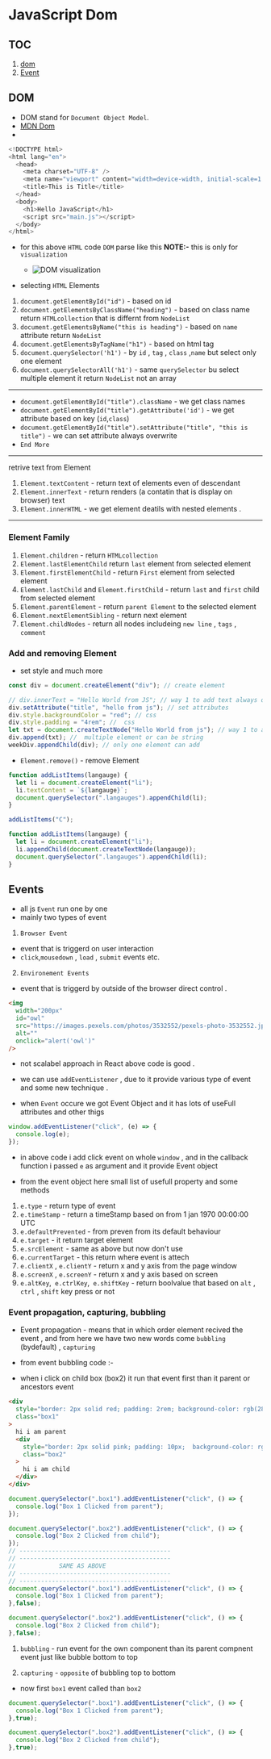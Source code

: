 # JavaScript Dom

## TOC

1. [dom](#dom)
2. [Event](#Events)

## DOM

- DOM stand for `Document Object Model`.
- [MDN Dom](https://developer.mozilla.org/en-US/docs/Web/API/Document)
-

```js
<!DOCTYPE html>
<html lang="en">
  <head>
    <meta charset="UTF-8" />
    <meta name="viewport" content="width=device-width, initial-scale=1.0" />
    <title>This is Title</title>
  </head>
  <body>
    <h1>Hello JavaScript</h1>
    <script src="main.js"></script>
  </body>
</html>


```

- for this above `HTML` code `DOM` parse like this
  **NOTE:-** this is only for `visualization`

  - ![DOM visualization](https://media.discordapp.net/attachments/1205479570900521003/1237304330512633936/image.png?ex=663b28f4&is=6639d774&hm=0de30707bbd532f487410d2fef725ddde8d938a04df54895fa133056aa7291bd&=&format=webp&quality=lossless&width=949&height=583)

- selecting `HTML` Elements

1. `document.getElementById("id")` - based on id
2. `document.getElementsByClassName("heading")` - based on class name return `HTMLcollection` that is differnt from `NodeList`
3. `document.getElementsByName("this is heading")` - based on `name` attribute return `NodeList`
4. `document.getElementsByTagName("h1")` - based on html tag
5. `document.querySelector('h1')` - by `id` , `tag` , `class` ,`name` but select only one element
6. `document.querySelectorAll('h1')` - same `querySelector` bu select multiple element it return `NodeList` not an array

---

- `document.getElementById("title").className` - we get class names
- `document.getElementById("title").getAttribute('id')` - we get attribute based on key (`id`,`class`)
- `document.getElementById("title").setAttribute("title", "this is title")` - we can set attribute always overwrite
- `End More`

---

retrive text from Element

1. `Element.textContent` - return text of elements even of descendant
2. `Element.innerText` - return renders (a contatin that is display on browser) text
3. `Element.innerHTML` - we get element deatils with nested elements .

---

### Element Family

1. `Element.children` - return `HTMLcollection`
2. `Element.lastElementChild` return `last` element from selected element
3. `Element.firstElementChild` - return `First` element from selected element
4. `Element.lastChild` and `Element.firstChild` - return `last` and `first` child from selected element
5. `Element.parentElement` - return `parent Element` to the selected element
6. `Element.nextElementSibling` - return next element
7. `Element.childNodes` - return all nodes includeing `new line` , `tags` , `comment`

### Add and removing Element

- set style and much more

```js
const div = document.createElement("div"); // create element

// div.innerText = "Hello World from JS"; // way 1 to add text always overwrite
div.setAttribute("title", "hello from js"); // set attributes
div.style.backgroundColor = "red"; // css
div.style.padding = "4rem"; //  css
let txt = document.createTextNode("Hello World from js"); // way 1 to add text
div.append(txt); //  multiple element or can be string
weekDiv.appendChild(div); // only one element can add
```

- `Element.remove()` - remove Element

```js
function addListItems(langauge) {
  let li = document.createElement("li");
  li.textContent = `${langauge}`;
  document.querySelector(".langauges").appendChild(li);
}

addListItems("C");
```

```js
function addListItems(langauge) {
  let li = document.createElement("li");
  li.appendChild(document.createTextNode(langauge));
  document.querySelector(".langauges").appendChild(li);
}
```

## Events

- all js `Event` run one by one
- mainly two types of event

1. `Browser Event`

- event that is triggerd on user interaction
- `click`,`mousedown` , `load` , `submit` events etc.

2. `Environement Events`

- event that is triggerd by outside of the browser direct control .

```html
<img
  width="200px"
  id="owl"
  src="https://images.pexels.com/photos/3532552/pexels-photo-3532552.jpeg?auto=compress&cs=tinysrgb&w=1600&lazy=load"
  alt=""
  onclick="alert('owl')"
/>
```

- not scalabel approach in React above code is good .

- we can use `addEventListener` , due to it provide various type of event and some new technique .
- when `Event` occure we got Event Object and it has lots of useFull attributes and other thigs

```js
window.addEventListener("click", (e) => {
  console.log(e);
});
```

- in above code i add click event on whole `window` , and in the callback function i passed `e` as argument and it provide Event object

- from the event object here small list of usefull property and some methods

1. `e.type` - return type of event
2. `e.timeStamp` - return a timeStamp based on from 1 jan 1970 00:00:00 UTC
3. `e.defaultPrevented` - from preven from its default behaviour
4. `e.target` - it return target element
5. `e.srcElement` - same as above but now don't use
6. `e.currentTarget` - this return where event is attech
7. `e.clientX` , `e.clientY` - return x and y axis from the page window
8. `e.screenX` , `e.screenY` - return x and y axis based on screen
9. `e.altKey`,` e.ctrlKey`,` e.shiftKey` - return boolvalue that based on `alt` , `ctrl` , `shift` key press or not

### Event propagation, capturing, bubbling

- Event propagation - means that in which order element recived the event , and from here we have two new words come `bubbling` (bydefault) , `capturing`

- from event bubbling code :-
- when i click on child box (box2) it run that event first than it parent or ancestors event

```html
<div
  style="border: 2px solid red; padding: 2rem; background-color: rgb(28, 38, 28)"
  class="box1"
>
  hi i am parent
  <div
    style="border: 2px solid pink; padding: 10px;  background-color: rgb(212, 80, 27)"
    class="box2"
  >
    hi i am child
  </div>
</div>
```

```js
document.querySelector(".box1").addEventListener("click", () => {
  console.log("Box 1 Clicked from parent");
});

document.querySelector(".box2").addEventListener("click", () => {
  console.log("Box 2 Clicked from child");
});
// ------------------------------------------
// ------------------------------------------
//            SAME AS ABOVE
// ------------------------------------------
// ------------------------------------------
document.querySelector(".box1").addEventListener("click", () => {
  console.log("Box 1 Clicked from parent");
},false);

document.querySelector(".box2").addEventListener("click", () => {
  console.log("Box 2 Clicked from child");
},false);
```

1. `bubbling` - run event for the own component than its parent compnent event just like bubble bottom to top


2. `capturing` - `opposite` of bubbling top to bottom 
- now first `box1` event called than `box2`
```js
document.querySelector(".box1").addEventListener("click", () => {
  console.log("Box 1 Clicked from parent");
},true);

document.querySelector(".box2").addEventListener("click", () => {
  console.log("Box 2 Clicked from child");
},true);
```

